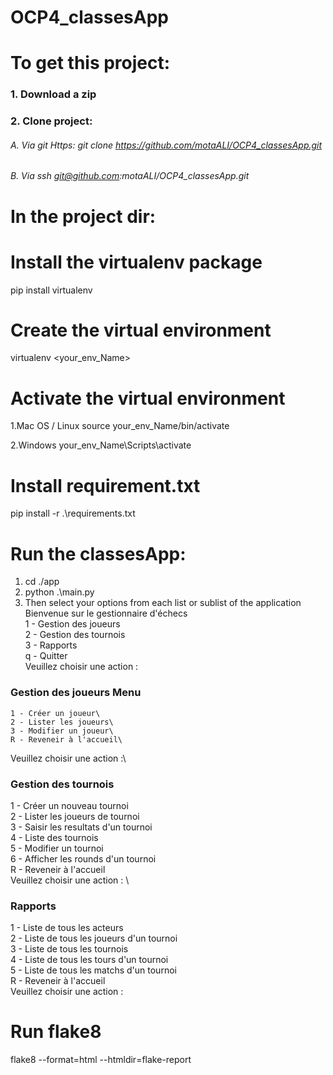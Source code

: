# OCP4_classesApp

# To get this project:
### 1. Download a zip  
### 2. Clone project:
 ###### A. Via git Https:  git clone https://github.com/motaALI/OCP4_classesApp.git
 ###### B. Via ssh git@github.com:motaALI/OCP4_classesApp.git

# In the project dir:

# Install the virtualenv package
pip install virtualenv

# Create the virtual environment
virtualenv <your_env_Name>

# Activate the virtual environment
1.Mac OS / Linux source your_env_Name/bin/activate

2.Windows your_env_Name\Scripts\activate

# Install requirement.txt
pip install -r .\requirements.txt

# Run the classesApp:
1. cd ./app
2. python .\main.py
3. Then select your options from each list or sublist of the application\
 Bienvenue sur le gestionnaire d'échecs\
  1 - Gestion des joueurs\
  2 - Gestion des tournois\
  3 - Rapports\
  q - Quitter\
  Veuillez choisir une action :
  
  ### Gestion des joueurs Menu
    1 - Créer un joueur\
    2 - Lister les joueurs\
    3 - Modifier un joueur\
    R - Reveneir à l'accueil\
  Veuillez choisir une action :\ 
 
  ### Gestion des tournois
   1 - Créer un nouveau tournoi\
   2 - Lister les joueurs de tournoi\
   3 - Saisir les resultats d'un tournoi\
   4 - Liste des tournois\
   5 - Modifier un tournoi\
   6 - Afficher les rounds d'un tournoi\
   R - Reveneir à l'accueil\
  Veuillez choisir une action : \
  
  ### Rapports
  1 - Liste de tous les acteurs\
  2 - Liste de tous les joueurs d'un tournoi\
  3 - Liste de tous les tournois\
  4 - Liste de tous les tours d'un tournoi\
  5 - Liste de tous les matchs d'un tournoi\
  R - Reveneir à l'accueil\
Veuillez choisir une action :

 # Run flake8
 flake8 --format=html --htmldir=flake-report
  
  
